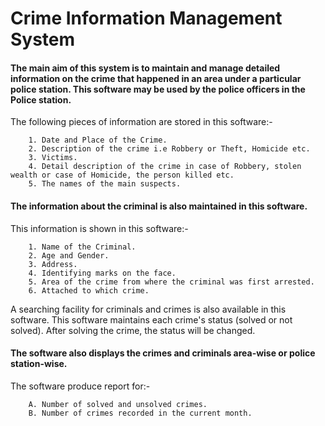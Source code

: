 # Crime Information Management System

#### The main aim of this system is to maintain and manage detailed information on the crime that happened in an area under a particular police station. This software may be used by the police officers in the Police station.

The following pieces of information are stored in this software:-
        
        1. Date and Place of the Crime.
        2. Description of the crime i.e Robbery or Theft, Homicide etc.
        3. Victims.
        4. Detail description of the crime in case of Robbery, stolen wealth or case of Homicide, the person killed etc.
        5. The names of the main suspects.
        
        
#### The information about the criminal is also maintained in this software.

This information is shown in this software:-

        1. Name of the Criminal.
        2. Age and Gender.
        3. Address.
        4. Identifying marks on the face.
        5. Area of the crime from where the criminal was first arrested.
        6. Attached to which crime.


A searching facility for criminals and crimes is also available in this software. This software maintains each crime's status (solved or not solved). After solving the crime, the status will be changed. 

#### The software also displays the crimes and criminals area-wise or police station-wise.

The software produce report for:-

        A. Number of solved and unsolved crimes.
        B. Number of crimes recorded in the current month.

